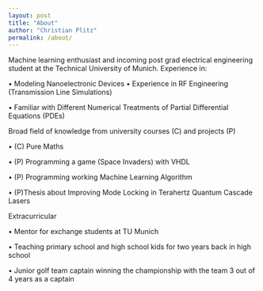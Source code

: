 ```yaml
---
layout: post
title: "About"
author: "Christian Plitz"
permalink: /about/
---
```


Machine learning enthusiast and incoming post grad electrical engineering student at the Technical University of Munich. Experience in: 

• Modeling Nanoelectronic Devices
• Experience in RF Engineering (Transmission Line Simulations)

• Familiar with Different Numerical Treatments of Partial Differential Equations (PDEs)

Broad field of knowledge from university courses (C) and projects (P)

• (C) Pure Maths 

• (P) Programming a game (Space Invaders) with VHDL

• (P) Programming working Machine Learning Algorithm

• (P)Thesis about Improving Mode Locking in Terahertz Quantum Cascade Lasers 

Extracurricular

• Mentor for exchange students at TU Munich

• Teaching primary school and high school kids for two years back in high school

• Junior golf team captain winning the championship with the team 3 out of 4 years as a captain
